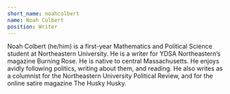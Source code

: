 ```yaml
---
short_name: noahcolbert
name: Noah Colbert
position: Writer
---
```

Noah Colbert (he/him) is a first-year Mathematics and Political Science student at Northeastern University. He is a writer for YDSA Northeastern’s magazine Burning Rose. He is native to central Massachusetts. He enjoys avidly following politics, writing about them, and reading. He also writes as a columnist for the Northeastern University Political Review, and for the online satire magazine The Husky Husky.
